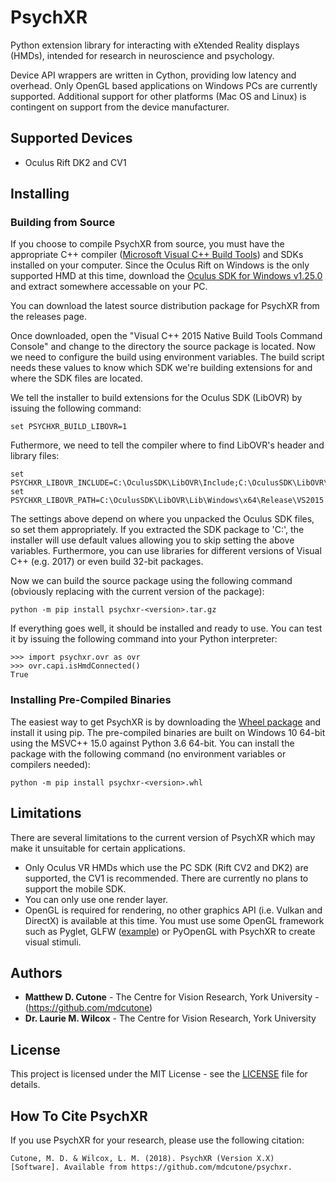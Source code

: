 # PsychXR

Python extension library for interacting with eXtended Reality displays (HMDs), intended for research in neuroscience and psychology.

Device API wrappers are written in Cython, providing low latency and overhead. Only OpenGL based applications on Windows PCs are currently supported. Additional support for other platforms (Mac OS and Linux) is contingent on support from the device manufacturer.

## Supported Devices

* Oculus Rift DK2 and CV1

## Installing

### Building from Source

If you choose to compile PsychXR from source, you must have the appropriate C++ compiler ([Microsoft Visual C++ Build Tools](https://www.microsoft.com/en-us/download/details.aspx?id=48159)) and SDKs installed on your computer. Since the Oculus Rift on Windows is the only supported HMD at this time, download the [Oculus SDK for Windows v1.25.0](https://developer.oculus.com/downloads/package/oculus-sdk-for-windows/1.25.0/) and extract somewhere accessable on your PC.

You can download the latest source distribution package for PsychXR from the releases page.

Once downloaded, open the "Visual C++ 2015 Native Build Tools Command Console" and change to the directory the source package is located. Now we need to configure the build using environment variables. The build script needs these values to know which SDK we're building extensions for and where the SDK files are located.

We tell the installer to build extensions for the Oculus SDK (LibOVR) by issuing the following command: 

```
set PSYCHXR_BUILD_LIBOVR=1
```

Futhermore, we need to tell the compiler where to find LibOVR's header and library files:

```
set PSYCHXR_LIBOVR_INCLUDE=C:\OculusSDK\LibOVR\Include;C:\OculusSDK\LibOVR\Include\Extras
set PSYCHXR_LIBOVR_PATH=C:\OculusSDK\LibOVR\Lib\Windows\x64\Release\VS2015
```
The settings above depend on where you unpacked the Oculus SDK files, so set them appropriately. If you extracted the SDK package to 'C:\', the installer will use default values allowing you to skip setting the above variables. Furthermore, you can use libraries for different versions of Visual C++ (e.g. 2017) or even build 32-bit packages.

Now we can build the source package using the following command (obviously replacing <version> with the current version of the package):

```
python -m pip install psychxr-<version>.tar.gz
```

If everything goes well, it should be installed and ready to use. You can test it by issuing the following command into your Python interpreter:

```
>>> import psychxr.ovr as ovr
>>> ovr.capi.isHmdConnected()
True
```

### Installing Pre-Compiled Binaries

The easiest way to get PsychXR is by downloading the [Wheel package](https://github.com/mdcutone/psychxr/releases) and install it using pip. The pre-compiled binaries are built on Windows 10 64-bit using the MSVC++ 15.0 against Python 3.6 64-bit. You can install the package with the following command (no environment variables or compilers needed):

```
python -m pip install psychxr-<version>.whl
```

## Limitations

There are several limitations to the current version of PsychXR which may make it unsuitable for certain applications.

* Only Oculus VR HMDs which use the PC SDK (Rift CV2 and DK2) are supported, the CV1 is recommended. There are currently no plans to support the mobile SDK.
* You can only use one render layer.
* OpenGL is required for rendering, no other graphics API (i.e. Vulkan and DirectX) is available at this time. You must use some OpenGL framework such as Pyglet, GLFW ([example](https://github.com/mdcutone/psychxr/blob/master/demo/rift/oculus_glfw.py)) or PyOpenGL with PsychXR to create visual stimuli.

## Authors

* **Matthew D. Cutone** - The Centre for Vision Research, York University - (https://github.com/mdcutone)
* **Dr. Laurie M. Wilcox** - The Centre for Vision Research, York University

## License

This project is licensed under the MIT License - see the [LICENSE](LICENSE) file for details.

## How To Cite PsychXR

If you use PsychXR for your research, please use the following citation:

`Cutone, M. D. & Wilcox, L. M. (2018). PsychXR (Version X.X) [Software]. Available from https://github.com/mdcutone/psychxr.`

